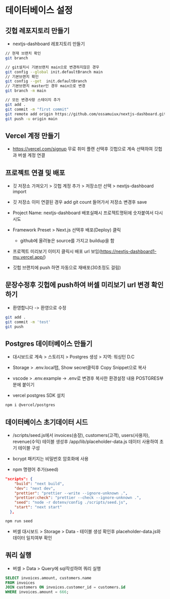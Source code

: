 # 데이터베이스 설정

## 깃헙 레포지토리 만들기

- nextjs-dashboard 레포지토리 만들기

```bash
// 현재 브랜치 확인
git branch

// git설치시 기본브랜치 main으로 변경하지않은 경우
git config --global init.defaultBranch main
// 기본브랜치 확인
git config --get  init.defaultBranch
// 기본브랜치 master인 경우 main으로 변경
git branch -m main

// 모든 변경사항 스테이지 추가
git add .
git commit -m "first commit"
git remote add origin https://github.com/ossamuiux/nextjs-dashboard.git
git push -u origin main
```

## Vercel 계정 만들기

- https://vercel.com/signup 무료 취미 플랜 선택후 깃헙으로 계속 선택하여 깃헙과 버셀 계정 연결

## 프로젝트 연결 및 배포

- 깃 저장소 가져오기 > 깃헙 계정 추가 > 저장소만 선택 > nextjs-dashboard import

- 깃 저장소 이미 연결된 경우 add git count 들어가서 저장소 변경후 save

- Project Name: nextjs-dashboard 배포실패시 프로젝트명뒤에 숫자붙여서 다시 시도

- Framework Preset > Next.js 선택후 배포(Deploy) 클릭
  
  - github에 올려놓은 source를 가지고 buildup을 함

- 프로젝트 미리보기 이미지 클릭시 배포 url 보임(https://nextjs-dashboard1-mu.vercel.app/)

- 깃헙 브랜치에 push 하면 자동으로 재배포(30초정도 걸림)

## 문장수정후 깃헙에 push하여 버셀 미리보기 url 변경 확인하기

- 환영합니다 -> 환영으로 수정

```bash
git add .
git commit -m 'test'
git push
```

## Postgres 데이터베이스 만들기

- 대시보드로 계속 > 스토리지 > Postgres 생성 > 지역: 워싱턴 D.C

- Storage > .env.local탭, Show secret클릭후 Copy Snippet으로 복사

- vscode > .env.example -> .env로 변경후 복사한 환경설정 내용 POSTGRES부분에 붙이기

- vercel postgres SDK 설치 

```bash
npm i @vercel/postgres
```

## 데이터베이스 초기데이터 시드

- /scripts/seed.js에서 invoices(송장), customers(고객), users(사용자), revenue(수익) 테이블 생성후 /app/lib/placeholder-data.js 데이터 사용하여 초기 테이블 구성

- bcrypt 패키지는 비밀번호 암호화에 사용

- npm 명령어 추가(seed)

```json
"scripts": {
    "build": "next build",
    "dev": "next dev",
    "prettier": "prettier --write --ignore-unknown .",
    "prettier:check": "prettier --check --ignore-unknown .",
    "seed": "node -r dotenv/config ./scripts/seed.js",
    "start": "next start"
  },
```

```bash
npm run seed
```

- 버셀 대시보드 > Storage > Data - 테이블 생성 확인후 placeholder-data.js와 데이터 일치여부 확인

## 쿼리 실행

- 버셀 > Data > Query에 sql작성하여 쿼리 실행

```sql
SELECT invoices.amount, customers.name
FROM invoices
JOIN customers ON invoices.customer_id = customers.id
WHERE invoices.amount = 666;
```
